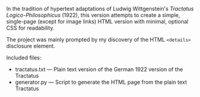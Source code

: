 In the tradition of hypertext adaptations of Ludwig Wittgenstein's *Tractatus Logico-Philosophicus* (1922), this version attempts to create a simple, single-page (except for image links) HTML version with minimal, optional CSS for readability.

The project was mainly prompted by my discovery of the HTML `<details>` disclosure element.

Included files:
* tractatus.txt — Plain text version of the German 1922 version of the Tractatus
* generator.py — Script to generate the HTML page from the plain text Tractatus

